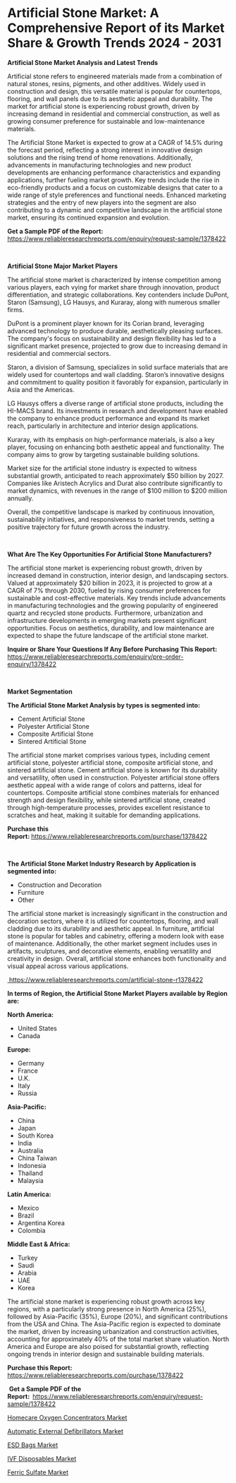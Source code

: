 <p><h1>Artificial Stone Market: A Comprehensive Report of its Market Share & Growth Trends 2024 - 2031</h1></p><p><strong>Artificial Stone Market Analysis and Latest Trends</strong></p>
<p><p>Artificial stone refers to engineered materials made from a combination of natural stones, resins, pigments, and other additives. Widely used in construction and design, this versatile material is popular for countertops, flooring, and wall panels due to its aesthetic appeal and durability. The market for artificial stone is experiencing robust growth, driven by increasing demand in residential and commercial construction, as well as growing consumer preference for sustainable and low-maintenance materials.</p><p>The Artificial Stone Market is expected to grow at a CAGR of 14.5% during the forecast period, reflecting a strong interest in innovative design solutions and the rising trend of home renovations. Additionally, advancements in manufacturing technologies and new product developments are enhancing performance characteristics and expanding applications, further fueling market growth. Key trends include the rise in eco-friendly products and a focus on customizable designs that cater to a wide range of style preferences and functional needs. Enhanced marketing strategies and the entry of new players into the segment are also contributing to a dynamic and competitive landscape in the artificial stone market, ensuring its continued expansion and evolution.</p></p>
<p><strong>Get a Sample PDF of the Report:&nbsp;</strong> <a href="https://www.reliableresearchreports.com/enquiry/request-sample/1378422?utm_campaign=9&utm_medium=2&utm_source=Github&utm_content=ia&utm_term=07112024&utm_id=artificial-stone">https://www.reliableresearchreports.com/enquiry/request-sample/1378422</a></p>
<p>&nbsp;</p>
<p><strong>Artificial Stone Major Market Players</strong></p>
<p><p>The artificial stone market is characterized by intense competition among various players, each vying for market share through innovation, product differentiation, and strategic collaborations. Key contenders include DuPont, Staron (Samsung), LG Hausys, and Kuraray, along with numerous smaller firms.</p><p>DuPont is a prominent player known for its Corian brand, leveraging advanced technology to produce durable, aesthetically pleasing surfaces. The company's focus on sustainability and design flexibility has led to a significant market presence, projected to grow due to increasing demand in residential and commercial sectors. </p><p>Staron, a division of Samsung, specializes in solid surface materials that are widely used for countertops and wall cladding. Staron’s innovative designs and commitment to quality position it favorably for expansion, particularly in Asia and the Americas. </p><p>LG Hausys offers a diverse range of artificial stone products, including the HI-MACS brand. Its investments in research and development have enabled the company to enhance product performance and expand its market reach, particularly in architecture and interior design applications.</p><p>Kuraray, with its emphasis on high-performance materials, is also a key player, focusing on enhancing both aesthetic appeal and functionality. The company aims to grow by targeting sustainable building solutions.</p><p>Market size for the artificial stone industry is expected to witness substantial growth, anticipated to reach approximately $50 billion by 2027. Companies like Aristech Acrylics and Durat also contribute significantly to market dynamics, with revenues in the range of $100 million to $200 million annually.</p><p>Overall, the competitive landscape is marked by continuous innovation, sustainability initiatives, and responsiveness to market trends, setting a positive trajectory for future growth across the industry.</p></p>
<p>&nbsp;</p>
<p><strong>What Are The Key Opportunities For Artificial Stone Manufacturers?</strong></p>
<p><p>The artificial stone market is experiencing robust growth, driven by increased demand in construction, interior design, and landscaping sectors. Valued at approximately $20 billion in 2023, it is projected to grow at a CAGR of 7% through 2030, fueled by rising consumer preferences for sustainable and cost-effective materials. Key trends include advancements in manufacturing technologies and the growing popularity of engineered quartz and recycled stone products. Furthermore, urbanization and infrastructure developments in emerging markets present significant opportunities. Focus on aesthetics, durability, and low maintenance are expected to shape the future landscape of the artificial stone market.</p></p>
<p><strong>Inquire or Share Your Questions If Any Before Purchasing This Report:</strong> <a href="https://www.reliableresearchreports.com/enquiry/pre-order-enquiry/1378422?utm_campaign=9&utm_medium=2&utm_source=Github&utm_content=ia&utm_term=07112024&utm_id=artificial-stone">https://www.reliableresearchreports.com/enquiry/pre-order-enquiry/1378422</a></p>
<p>&nbsp;</p>
<p><strong>Market Segmentation</strong></p>
<p><strong>The Artificial Stone Market Analysis by types is segmented into:</strong></p>
<p><ul><li>Cement Artificial Stone</li><li>Polyester Artificial Stone</li><li>Composite Artificial Stone</li><li>Sintered Artificial Stone</li></ul></p>
<p><p>The artificial stone market comprises various types, including cement artificial stone, polyester artificial stone, composite artificial stone, and sintered artificial stone. Cement artificial stone is known for its durability and versatility, often used in construction. Polyester artificial stone offers aesthetic appeal with a wide range of colors and patterns, ideal for countertops. Composite artificial stone combines materials for enhanced strength and design flexibility, while sintered artificial stone, created through high-temperature processes, provides excellent resistance to scratches and heat, making it suitable for demanding applications.</p></p>
<p><strong>Purchase this Report:&nbsp;</strong><a href="https://www.reliableresearchreports.com/purchase/1378422?utm_campaign=9&utm_medium=2&utm_source=Github&utm_content=ia&utm_term=07112024&utm_id=artificial-stone">https://www.reliableresearchreports.com/purchase/1378422</a></p>
<p>&nbsp;</p>
<p><strong>The Artificial Stone Market Industry Research by Application is segmented into:</strong></p>
<p><ul><li>Construction and Decoration</li><li>Furniture</li><li>Other</li></ul></p>
<p><p>The artificial stone market is increasingly significant in the construction and decoration sectors, where it is utilized for countertops, flooring, and wall cladding due to its durability and aesthetic appeal. In furniture, artificial stone is popular for tables and cabinetry, offering a modern look with ease of maintenance. Additionally, the other market segment includes uses in artifacts, sculptures, and decorative elements, enabling versatility and creativity in design. Overall, artificial stone enhances both functionality and visual appeal across various applications.</p></p>
<p><a href="https://www.reliableresearchreports.com/artificial-stone-r1378422?utm_campaign=9&utm_medium=2&utm_source=Github&utm_content=ia&utm_term=07112024&utm_id=artificial-stone">&nbsp;https://www.reliableresearchreports.com/artificial-stone-r1378422</a></p>
<p><strong>In terms of Region, the Artificial Stone Market Players available by Region are:</strong></p>
<p>
    <p> <strong> North America: </strong>
        <ul>
            <li>United States</li>
            <li>Canada</li>
        </ul>
        </p> 
    <p> <strong> Europe: </strong>
        <ul>
            <li>Germany</li>
            <li>France</li>
            <li>U.K.</li>
            <li>Italy</li>
            <li>Russia</li>
        </ul>
        </p> 
    <p> <strong> Asia-Pacific: </strong>
        <ul>
            <li>China</li>
            <li>Japan</li>
            <li>South Korea</li>
            <li>India</li>
            <li>Australia</li>
            <li>China Taiwan</li>
            <li>Indonesia</li>
            <li>Thailand</li>
            <li>Malaysia</li>
        </ul>
        </p> 
    <p> <strong> Latin America: </strong>
        <ul>
            <li>Mexico</li>
            <li>Brazil</li>
            <li>Argentina Korea</li>
            <li>Colombia</li>
        </ul>
        </p> 
    <p> <strong> Middle East & Africa: </strong>
        <ul>
            <li>Turkey</li>
            <li>Saudi</li>
            <li>Arabia</li>
            <li>UAE</li>
            <li>Korea</li>
        </ul>
    </p>
    </p>
<p><p>The artificial stone market is experiencing robust growth across key regions, with a particularly strong presence in North America (25%), followed by Asia-Pacific (35%), Europe (20%), and significant contributions from the USA and China. The Asia-Pacific region is expected to dominate the market, driven by increasing urbanization and construction activities, accounting for approximately 40% of the total market share valuation. North America and Europe are also poised for substantial growth, reflecting ongoing trends in interior design and sustainable building materials.</p></p>
<p><strong>Purchase this Report: </strong><a href="https://www.reliableresearchreports.com/purchase/1378422?utm_campaign=9&utm_medium=2&utm_source=Github&utm_content=ia&utm_term=07112024&utm_id=artificial-stone">https://www.reliableresearchreports.com/purchase/1378422</a></p>
<p>&nbsp;<strong>Get a Sample PDF of the Report:&nbsp;&nbsp;</strong><a href="https://www.reliableresearchreports.com/enquiry/request-sample/1378422?utm_campaign=9&utm_medium=2&utm_source=Github&utm_content=ia&utm_term=07112024&utm_id=artificial-stone">https://www.reliableresearchreports.com/enquiry/request-sample/1378422</a></p>
<p><strong></strong></p>
<p><p><a href="https://issuu.com/reportprime-2/docs/homecare-oxygen-concentrators-marke_31d92309901b8a?utm_campaign=9&utm_medium=2&utm_source=Github&utm_content=ia&utm_term=07112024&utm_id=artificial-stone">Homecare Oxygen Concentrators Market</a></p><p><a href="https://issuu.com/reportprime-2/docs/automatic-external-defibrillators-m_2b492abb61a27a?utm_campaign=9&utm_medium=2&utm_source=Github&utm_content=ia&utm_term=07112024&utm_id=artificial-stone">Automatic External Defibrillators Market</a></p><p><a href="https://github.com/DRIVERKAPAUL/Market-Research-Report-List-1/blob/main/esd-bags-market.md?utm_campaign=9&utm_medium=2&utm_source=Github&utm_content=ia&utm_term=07112024&utm_id=artificial-stone">ESD Bags Market</a></p><p><a href="https://issuu.com/reportprime-2/docs/ivf-disposables-market-size-2030.pp_b0698e68903cc4?utm_campaign=9&utm_medium=2&utm_source=Github&utm_content=ia&utm_term=07112024&utm_id=artificial-stone">IVF Disposables Market</a></p><p><a href="https://github.com/cliffxbwergin/Market-Research-Report-List-1/blob/main/ferric-sulfate-market.md?utm_campaign=9&utm_medium=2&utm_source=Github&utm_content=ia&utm_term=07112024&utm_id=artificial-stone">Ferric Sulfate Market</a></p></p>